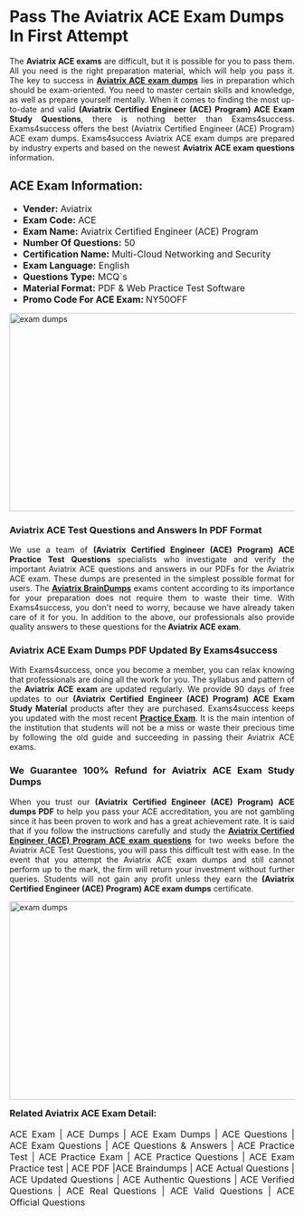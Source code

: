 <h1><strong><strong>Pass The Aviatrix ACE Exam Dumps In First Attempt</strong></strong></h1> <p style="text-align:justify">The <strong>Aviatrix ACE exams</strong> are difficult, but it is possible for you to pass them. All you need is the right preparation material, which will help you pass it. The key to success in <a href="https://www.exams4success.com/aviatrix/ace-pdf-exam-dumps"><strong>Aviatrix ACE exam dumps</strong></a> lies in preparation which should be exam-oriented. You need to master certain skills and knowledge, as well as prepare yourself mentally. When it comes to finding the most up-to-date and valid <strong>(Aviatrix Certified Engineer (ACE) Program) ACE Exam Study Questions</strong>, there is nothing better than Exams4success. Exams4success offers the best (Aviatrix Certified Engineer (ACE) Program) ACE exam dumps. Exams4success Aviatrix ACE exam dumps are prepared by industry experts and based on the newest <strong>Aviatrix ACE exam questions</strong> information.</p> <h2><strong><strong>ACE Exam Information:</strong></strong></h2> <ul> <li><span style="font-size:16px"><strong>Vender:</strong> Aviatrix</span></li> <li><span style="font-size:16px"><strong>Exam Code:</strong> ACE</span></li> <li><span style="font-size:16px"><strong>Exam Name:</strong> Aviatrix Certified Engineer (ACE) Program</span></li> <li><span style="font-size:16px"><strong>Number Of Questions:</strong> 50</span></li> <li><span style="font-size:16px"><strong>Certification Name:</strong> Multi-Cloud Networking and Security</span></li> <li><span style="font-size:16px"><strong>Exam Language:</strong> English</span></li> <li><span style="font-size:16px"><strong>Questions Type:</strong> MCQ`s</span></li> <li><span style="font-size:16px"><strong>Material Format:</strong> PDF & Web Practice Test Software</span></li> <li><span style="font-size:16px"><strong>Promo Code For ACE Exam: </strong>NY50OFF</span></li> </ul> <p><a href="https://www.exams4success.com/aviatrix/ace-pdf-exam-dumps" rel="no-follow"><img alt="exam dumps" src="https://www.certcollections.com/uploads/content/infrist1.png" style="height:350px; width:750px" /></a></p> <h3><strong>Aviatrix ACE Test Questions and Answers In PDF Format</strong></h3> <p style="text-align:justify">We use a team of <strong>(Aviatrix Certified Engineer (ACE) Program) ACE Practice Test Questions</strong> specialists who investigate and verify the important Aviatrix ACE questions and answers in our PDFs for the Aviatrix ACE exam. These dumps are presented in the simplest possible format for users. The <a href="https://www.exams4success.com/aviatrix-exam-dumps"><strong>Aviatrix BrainDumps</strong></a> exams content according to its importance for your preparation does not require them to waste their time. With Exams4success, you don't need to worry, because we have already taken care of it for you. In addition to the above, our professionals also provide quality answers to these questions for the<strong> Aviatrix ACE exam</strong>.</p> <h3><strong> Aviatrix ACE Exam Dumps PDF Updated By Exams4success</strong></h3> <p style="text-align:justify">With Exams4success, once you become a member, you can relax knowing that professionals are doing all the work for you. The syllabus and pattern of the <strong>Aviatrix ACE exam </strong>are updated regularly. We provide 90 days of free updates to our <strong>(Aviatrix Certified Engineer (ACE) Program) ACE Exam Study Material</strong> products after they are purchased. Exams4success keeps you updated with the most recent <a href="https://www.exams4success.com/"><strong>Practice Exam</strong></a>. It is the main intention of the institution that students will not be a miss or waste their precious time by following the old guide and succeeding in passing their Aviatrix ACE exams.</p> <h3 style="text-align:justify"><strong>We Guarantee 100% Refund for Aviatrix ACE Exam Study Dumps</strong></h3> <p style="text-align:justify">When you trust our <strong>(Aviatrix Certified Engineer (ACE) Program) ACE dumps PDF</strong> to help you pass your ACE accreditation, you are not gambling since it has been proven to work and has a great achievement rate. It is said that if you follow the instructions carefully and study the <a href="https://www.exams4success.com/aviatrix/ace-pdf-exam-dumps"><strong>Aviatrix Certified Engineer (ACE) Program ACE exam questions</strong></a> for two weeks before the Aviatrix ACE Test Questions, you will pass this difficult test with ease. In the event that you attempt the Aviatrix ACE exam dumps and still cannot perform up to the mark, the firm will return your investment without further queries. Students will not gain any profit unless they earn the <strong>(Aviatrix Certified Engineer (ACE) Program) ACE exam dumps</strong> certificate.</p> <p style="text-align:justify"><a href="https://www.exams4success.com/aviatrix/ace-pdf-exam-dumps" rel="no-follow"><img alt="exam dumps" src="https://www.certcollections.com/uploads/content/free_demo1.png" style="height:350px; width:750px" /></a></p> <p style="text-align:justify"><span style="font-size:16px"><strong>Related Aviatrix ACE Exam Detail:</strong></span><br /> <br /> <span style="font-size:16px">ACE Exam | ACE Dumps | ACE Exam Dumps | ACE Questions | ACE Exam Questions | ACE Questions & Answers | ACE Practice Test | ACE Practice Exam | ACE Practice Questions | ACE Exam Practice test | ACE PDF |ACE Braindumps | ACE Actual Questions | ACE Updated Questions | ACE Authentic Questions | ACE Verified Questions | ACE Real Questions | ACE Valid Questions | ACE Official Questions</span></p>
